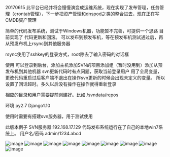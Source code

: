 20170615
此平台已经并将会慢慢演变成运维系统，现在实现了发布管理，任务管理（crontab管理），下一步把资产管理和dnspod之类的整合进去，现在正在写CMDB资产管理

简单的代码发布系统，测试于Windows机器，功能暂不完善，可提供一个思路
目前实现了 代码更新和回滚。
可以发布到预发布机，等在预发布机测试通过后，再从预发布机上rsync到其他服务器

rsync使用了sshkey的登录方式，root除去了输入密码的对话框

使用
可以登录到后台，添加主机添加SVN的项目添加组（暂时没用到）添加从预发布机到其他机器
svn更新代码时有点问题，获取当前登录用户 用了全局变量，更改代码重启过后客户端不退出在操作svn更新的时候会出现未定义的变量。
所以设置了回话超时。多久以后没有操作在操作就得重新登录

相应的目录和用户需要提前创建好。比如 /svndata/repos 

环境 py2.7 Django1.10

使用时需要有搭建svn服务器，用于测试使用

此版本例子 SVN服务器:192.168.17.129
           代码发布系统运行在了自己的本地win7系统上。
		   用户名/密码 admin/1234.abcd
		   
		   
		   
![image](https://github.com/mumulizi/svnmanager/blob/master/picture/1.png)
![image](https://github.com/mumulizi/svnmanager/blob/master/picture/2.png)
![image](https://github.com/mumulizi/svnmanager/blob/master/picture/3.png)
![image](https://github.com/mumulizi/svnmanager/blob/master/picture/4.png)
![image](https://github.com/mumulizi/svnmanager/blob/master/picture/5.png)
![image](https://github.com/mumulizi/svnmanager/blob/master/picture/6.png)
![image](https://github.com/mumulizi/svnmanager/blob/master/picture/7.png)
![image](https://github.com/mumulizi/svnmanager/blob/master/picture/8.png)
![image](https://github.com/mumulizi/svnmanager/blob/master/picture/9.png)


		   
		   

		   